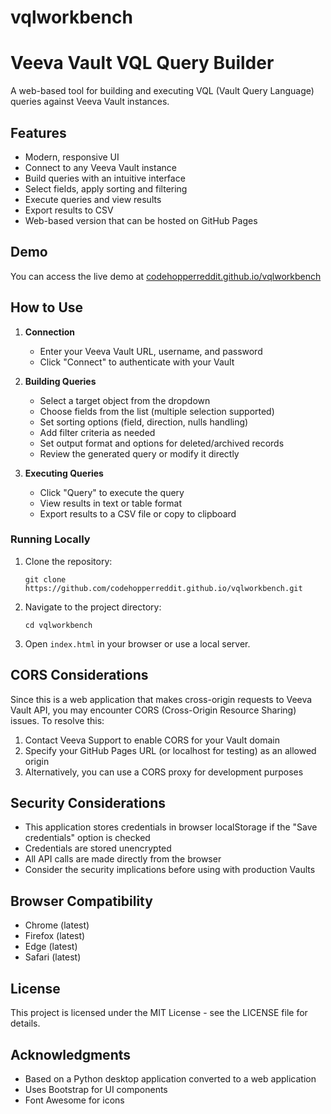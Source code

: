 # vqlworkbench
# Veeva Vault VQL Query Builder

A web-based tool for building and executing VQL (Vault Query Language) queries against Veeva Vault instances.

## Features

- Modern, responsive UI
- Connect to any Veeva Vault instance
- Build queries with an intuitive interface
- Select fields, apply sorting and filtering
- Execute queries and view results
- Export results to CSV
- Web-based version that can be hosted on GitHub Pages

## Demo

You can access the live demo at [codehopperreddit.github.io/vqlworkbench](https://codehopperreddit.github.io/vqlworkbench)

## How to Use

1. **Connection**
   - Enter your Veeva Vault URL, username, and password
   - Click "Connect" to authenticate with your Vault

2. **Building Queries**
   - Select a target object from the dropdown
   - Choose fields from the list (multiple selection supported)
   - Set sorting options (field, direction, nulls handling)
   - Add filter criteria as needed
   - Set output format and options for deleted/archived records
   - Review the generated query or modify it directly

3. **Executing Queries**
   - Click "Query" to execute the query
   - View results in text or table format
   - Export results to a CSV file or copy to clipboard


### Running Locally

1. Clone the repository:
   ```
   git clone https://github.com/codehopperreddit.github.io/vqlworkbench.git
   ```

2. Navigate to the project directory:
   ```
   cd vqlworkbench
   ```

3. Open `index.html` in your browser or use a local server.

## CORS Considerations

Since this is a web application that makes cross-origin requests to Veeva Vault API, you may encounter CORS (Cross-Origin Resource Sharing) issues. To resolve this:

1. Contact Veeva Support to enable CORS for your Vault domain
2. Specify your GitHub Pages URL (or localhost for testing) as an allowed origin
3. Alternatively, you can use a CORS proxy for development purposes

## Security Considerations

- This application stores credentials in browser localStorage if the "Save credentials" option is checked
- Credentials are stored unencrypted
- All API calls are made directly from the browser
- Consider the security implications before using with production Vaults

## Browser Compatibility

- Chrome (latest)
- Firefox (latest)
- Edge (latest)
- Safari (latest)

## License

This project is licensed under the MIT License - see the LICENSE file for details.

## Acknowledgments

- Based on a Python desktop application converted to a web application
- Uses Bootstrap for UI components
- Font Awesome for icons

